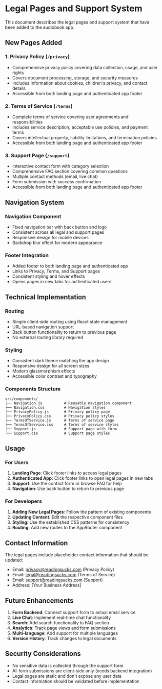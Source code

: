 # Legal Pages and Support System

This document describes the legal pages and support system that have been added to the audiobook app.

## New Pages Added

### 1. Privacy Policy (`/privacy`)
- Comprehensive privacy policy covering data collection, usage, and user rights
- Covers document processing, storage, and security measures
- Includes information about cookies, children's privacy, and contact details
- Accessible from both landing page and authenticated app footer

### 2. Terms of Service (`/terms`)
- Complete terms of service covering user agreements and responsibilities
- Includes service description, acceptable use policies, and payment terms
- Covers intellectual property, liability limitations, and termination policies
- Accessible from both landing page and authenticated app footer

### 3. Support Page (`/support`)
- Interactive contact form with category selection
- Comprehensive FAQ section covering common questions
- Multiple contact methods (email, live chat)
- Form submission with success confirmation
- Accessible from both landing page and authenticated app footer

## Navigation System

### Navigation Component
- Fixed navigation bar with back button and logo
- Consistent across all legal and support pages
- Responsive design for mobile devices
- Backdrop blur effect for modern appearance

### Footer Integration
- Added footer to both landing page and authenticated app
- Links to Privacy, Terms, and Support pages
- Consistent styling and hover effects
- Opens pages in new tabs for authenticated users

## Technical Implementation

### Routing
- Simple client-side routing using React state management
- URL-based navigation support
- Back button functionality to return to previous page
- No external routing library required

### Styling
- Consistent dark theme matching the app design
- Responsive design for all screen sizes
- Modern glassmorphism effects
- Accessible color contrast and typography

### Components Structure
```
src/components/
├── Navigation.js          # Reusable navigation component
├── Navigation.css         # Navigation styles
├── PrivacyPolicy.js       # Privacy policy page
├── PrivacyPolicy.css      # Privacy policy styles
├── TermsOfService.js      # Terms of service page
├── TermsOfService.css     # Terms of service styles
├── Support.js             # Support page with form
└── Support.css            # Support page styles
```

## Usage

### For Users
1. **Landing Page**: Click footer links to access legal pages
2. **Authenticated App**: Click footer links to open legal pages in new tabs
3. **Support**: Use the contact form or browse FAQ for help
4. **Navigation**: Use back button to return to previous page

### For Developers
1. **Adding New Legal Pages**: Follow the pattern of existing components
2. **Updating Content**: Edit the respective component files
3. **Styling**: Use the established CSS patterns for consistency
4. **Routing**: Add new routes to the AppRouter component

## Contact Information

The legal pages include placeholder contact information that should be updated:
- Email: privacy@readingsucks.com (Privacy Policy)
- Email: legal@readingsucks.com (Terms of Service)  
- Email: support@readingsucks.com (Support)
- Address: [Your Business Address]

## Future Enhancements

1. **Form Backend**: Connect support form to actual email service
2. **Live Chat**: Implement real-time chat functionality
3. **Search**: Add search functionality to FAQ section
4. **Analytics**: Track page views and form submissions
5. **Multi-language**: Add support for multiple languages
6. **Version History**: Track changes to legal documents

## Security Considerations

- No sensitive data is collected through the support form
- All form submissions are client-side only (needs backend integration)
- Legal pages are static and don't expose any user data
- Contact information should be validated before implementation
